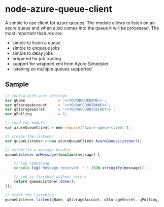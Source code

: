 # node-azure-queue-client
A simple to use client for azure queues. The module allows to listen on an azure queue and 
when a job comes into the queue it will be processed. The most important features are:

* simple to listen a queue 
* simple to enqueue jobs
* simple to delay jobs
* prepared for job routing
* support for wrapped xml from Azure Scheduler
* listening on multiple queues supported

## Sample

```javascript
// config with your settings
var qName               = '<<YOURQUEUENAME>>';
var qStorageAccount     = '<<YOURACCOUNTNAME>>';
var qStorageSecret      = '<<YOURACCOUNTSECRET>>';
var qPolling            = 2;

// load the module
var azureQueueClient = new require('azure-queue-client');

// create the listener
var queueListener = new azureQueueClient.AzureQueueListener();

// establish a message handler
queueListener.onMessage(function(message) {

    // log something
    console.log('Message received: ' + JSON.stringify(message));

    // job is finished without errors
    return queueListener.done();
});

// start the listening
queueListener.listen(qName, qStorageAccount, qStorageSecret, qPolling, null);
```